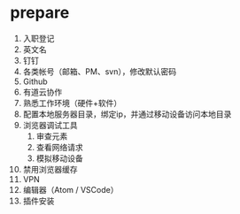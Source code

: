 # prepare

1. 入职登记
2. 英文名
3. 钉钉
4. 各类帐号（邮箱、PM、svn），修改默认密码
5. Github
6. 有道云协作
7. 熟悉工作环境（硬件+软件）
8. 配置本地服务器目录，绑定ip，并通过移动设备访问本地目录
9. 浏览器调试工具
   1. 审查元素
   2. 查看网络请求
   3. 模拟移动设备
10. 禁用浏览器缓存
11. VPN
12. 编辑器（Atom / VSCode）
   1. 插件安装

